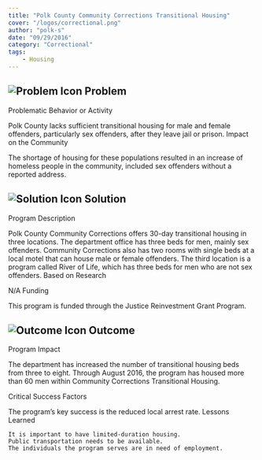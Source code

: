 ```yaml
---
title: "Polk County Community Corrections Transitional Housing"
cover: "/logos/correctional.png"
author: "polk-s"
date: "09/29/2016"
category: "Correctional"
tags:
    - Housing
---
```


## ![Problem Icon](https://github.com/google/material-design-icons/raw/master/alert/1x_web/ic_error_outline_black_48dp.png "Problem") Problem

Problematic Behavior or Activity

Polk County lacks sufficient transitional housing for male and female offenders, particularly sex offenders, after they leave jail or prison.
Impact on the Community

The shortage of housing for these populations resulted in an increase of homeless people in the community, included sex offenders without a reported address. 

## ![Solution Icon](https://github.com/google/material-design-icons/raw/master/action/1x_web/ic_lightbulb_outline_black_48dp.png "Solution") Solution

Program Description

Polk County Community Corrections offers 30-day transitional housing in three locations. The department office has three beds for men, mainly sex offenders. Community Corrections also has two rooms with single beds at a local motel that can house male or female offenders. The third location is a program called River of Life, which has three beds for men who are not sex offenders.
Based on Research

N/A
Funding

This program is funded through the Justice Reinvestment Grant Program.

## ![Outcome Icon](https://github.com/google/material-design-icons/raw/master/action/1x_web/ic_view_list_black_48dp.png "Outcome") Outcome

Program Impact

The department has increased the number of transitional housing beds from three to eight. Through August 2016, the program has housed more than 60 men within Community Corrections Transitional Housing.

Critical Success Factors

The program’s key success is the reduced local arrest rate.
Lessons Learned

    It is important to have limited-duration housing.
    Public transportation needs to be available.
    The individuals the program serves are in need of employment.


